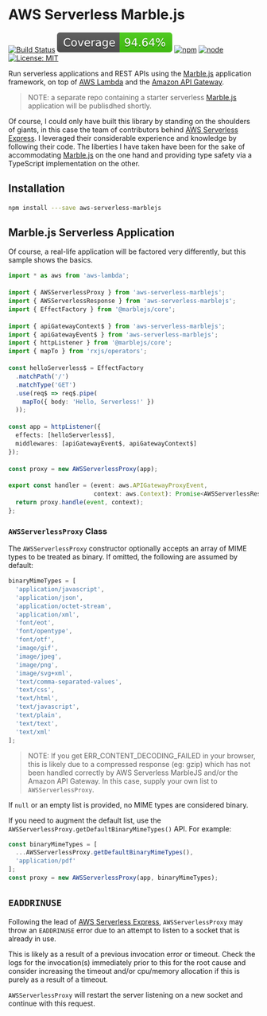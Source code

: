 # AWS Serverless Marble.js

[![Build Status](https://travis-ci.org/mflorence99/aws-serverless-marblejs.svg?branch=master)](https://travis-ci.org/mflorence99/aws-serverless-marblejs) 
[![Jest Coverage](./coverage.svg)]()
[![npm](https://img.shields.io/npm/v/aws-serverless-marblejs.svg)]()
[![node](https://img.shields.io/badge/node-8.10-blue.svg)]()
[![License: MIT](https://img.shields.io/badge/License-MIT-yellow.svg)](https://opensource.org/licenses/MIT)

Run serverless applications and REST APIs using the [Marble.js](https://github.com/marblejs/marble) application framework, on top of [AWS Lambda](https://aws.amazon.com/lambda/) and the [Amazon API Gateway](https://aws.amazon.com/api-gateway/).

> NOTE: a separate repo containing a starter serverless [Marble.js](https://github.com/marblejs/marble) application will be publisdhed shortly.

Of course, I could only have built this library by standing on the shoulders of giants, in this case the team of contributors behind [AWS Serverless Express](https://github.com/awslabs/aws-serverless-express). I leveraged their considerable experience and knowledge by following their code. The liberties I have taken have been for the sake of accommodating [Marble.js](https://github.com/marblejs/marble) on the one hand and providing type safety via a TypeScript implementation on the other.

<!-- toc -->

<!-- tocstop -->

## Installation

```sh
npm install ---save aws-serverless-marblejs
```

## Marble.js Serverless Application

Of course, a real-life application will be factored very differently, but this sample shows the basics.

```ts
import * as aws from 'aws-lambda';

import { AWSServerlessProxy } from 'aws-serverless-marblejs';
import { AWSServerlessResponse } from 'aws-serverless-marblejs';
import { EffectFactory } from '@marblejs/core';

import { apiGatewayContext$ } from 'aws-serverless-marblejs';
import { apiGatewayEvent$ } from 'aws-serverless-marblejs';
import { httpListener } from '@marblejs/core';
import { mapTo } from 'rxjs/operators';

const helloServerless$ = EffectFactory
  .matchPath('/')
  .matchType('GET')
  .use(req$ => req$.pipe(
    mapTo({ body: 'Hello, Serverless!' })
  ));

const app = httpListener({
  effects: [helloServerless$],
  middlewares: [apiGatewayEvent$, apiGatewayContext$]
});

const proxy = new AWSServerlessProxy(app);

export const handler = (event: aws.APIGatewayProxyEvent,
                        context: aws.Context): Promise<AWSServerlessResponse> => {
  return proxy.handle(event, context);
};
```

### `AWSServerlessProxy` Class

The `AWSServerlessProxy` constructor optionally accepts an array of MIME types to be treated as binary. If omitted, the following are assumed by default:

```ts
binaryMimeTypes = [
  'application/javascript',
  'application/json',
  'application/octet-stream',
  'application/xml',
  'font/eot',
  'font/opentype',
  'font/otf',
  'image/gif',
  'image/jpeg',
  'image/png',
  'image/svg+xml',
  'text/comma-separated-values',
  'text/css',
  'text/html',
  'text/javascript',
  'text/plain',
  'text/text',
  'text/xml'
];
```

> NOTE: If you get ERR_CONTENT_DECODING_FAILED in your browser, this is likely due to a compressed response (eg: gzip) which has not been handled correctly by AWS Serverless MarbleJS and/or the Amazon API Gateway. In this case, supply your own list to `AWSServerlessProxy`.

If `null` or an empty list is provided, no MIME types are considered binary.

If you need to augment the default list, use the `AWSServerlessProxy.getDefaultBinaryMimeTypes()` API. For example:

```ts
const binaryMimeTypes = [
  ...AWSServerlessProxy.getDefaultBinaryMimeTypes(), 
  'application/pdf'
];
const proxy = new AWSServerlessProxy(app, binaryMimeTypes);
```

## <a name="EADDRINUSE">`EADDRINUSE`</a>

Following the lead of [AWS Serverless Express](https://github.com/awslabs/aws-serverless-express), `AWSServerlessProxy` may throw an `EADDRINUSE` error due to an attempt to listen to a socket that is already in use.

This is likely as a result of a previous invocation error or timeout. Check the logs for the invocation(s) immediately prior to this for the root cause and consider increasing the timeout and/or cpu/memory allocation if this is purely as a result of a timeout. 

`AWSServerlessProxy` will restart the server listening on a new socket and continue with this request.

